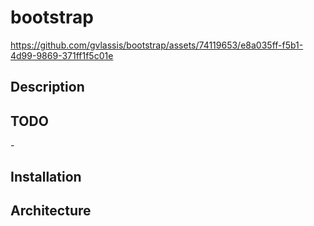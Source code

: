# bootstrap

https://github.com/gvlassis/bootstrap/assets/74119653/e8a035ff-f5b1-4d99-9869-371ff1f5c01e

## Description

## TODO
\-

## Installation

## Architecture
